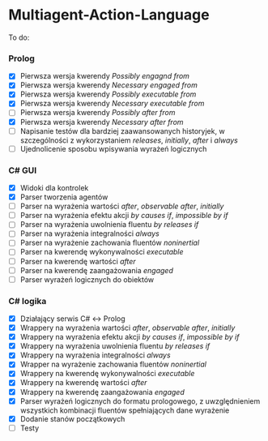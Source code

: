 ﻿# Multiagent-Action-Language
To do:

### Prolog ###
- [x] Pierwsza wersja kwerendy *Possibly engagnd from*
- [x] Pierwsza wersja kwerendy *Necessary engaged from*
- [x] Pierwsza wersja kwerendy *Possibly executable from*
- [x] Pierwsza wersja kwerendy *Necessary executable from*
- [ ] Pierwsza wersja kwerendy *Possibly after from*
- [x] Pierwsza wersja kwerendy *Necessary after from*
- [ ] Napisanie testów dla bardziej zaawansowanych historyjek, w szczególności z wykorzystaniem *releases*, *initially*, *after* i *always*
- [ ] Ujednolicenie sposobu wpisywania wyrażeń logicznych

### C# GUI ###
- [x] Widoki dla kontrolek
- [x] Parser tworzenia agentów
- [ ] Parser na wyrażenia wartości *after*, *observable after*, *initially*
- [ ] Parser na wyrażenia efektu akcji *by causes if*, *impossible by if*
- [ ] Parser na wyrażenia uwolnienia fluentu *by releases if*
- [ ] Parser na wyrażenia integralności *always*
- [ ] Parser na wyrażenie zachowania fluentów *noninertial*
- [ ] Parser na kwerendę wykonywalności *executable*
- [ ] Parser na kwerendę wartości *after*
- [ ] Parser na kwerendę zaangażowania *engaged*
- [ ] Parser wyrażeń logicznych do obiektów

### C# logika ###
- [x] Działający serwis C# <-> Prolog
- [x] Wrappery na wyrażenia wartości *after*, *observable after*, *initially*
- [x] Wrappery na wyrażenia efektu akcji *by causes if*, *impossible by if*
- [x] Wrappery na wyrażenia uwolnienia fluentu *by releases if*
- [x] Wrappery na wyrażenia integralności *always*
- [x] Wrapper na wyrażenie zachowania fluentów *noninertial*
- [x] Wrappery na kwerendę wykonywalności *executable*
- [x] Wrappery na kwerendę wartości *after*
- [x] Wrappery na kwerendę zaangażowania *engaged*
- [x] Parser wyrażeń logicznych do formatu prologowego, z uwzględnieniem wszystkich kombinacji fluentów spełniających dane wyrażenie
- [x] Dodanie stanów początkowych
- [ ] Testy